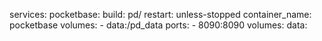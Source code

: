 services:
  pocketbase:
    build: pd/
    restart: unless-stopped
    container_name: pocketbase
    volumes:
      - data:/pd_data
    ports:
      - 8090:8090
volumes:
  data:


